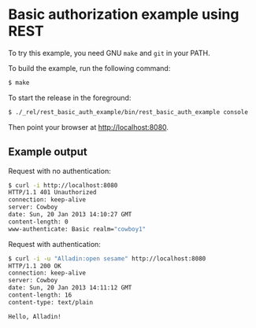 Basic authorization example using REST
======================================

To try this example, you need GNU `make` and `git` in your PATH.

To build the example, run the following command:

``` bash
$ make
```

To start the release in the foreground:

``` bash
$ ./_rel/rest_basic_auth_example/bin/rest_basic_auth_example console
```

Then point your browser at [http://localhost:8080](http://localhost:8080).

Example output
--------------

Request with no authentication:

``` bash
$ curl -i http://localhost:8080
HTTP/1.1 401 Unauthorized
connection: keep-alive
server: Cowboy
date: Sun, 20 Jan 2013 14:10:27 GMT
content-length: 0
www-authenticate: Basic realm="cowboy1"
```

Request with authentication:

``` bash
$ curl -i -u "Alladin:open sesame" http://localhost:8080
HTTP/1.1 200 OK
connection: keep-alive
server: Cowboy
date: Sun, 20 Jan 2013 14:11:12 GMT
content-length: 16
content-type: text/plain

Hello, Alladin!
```
